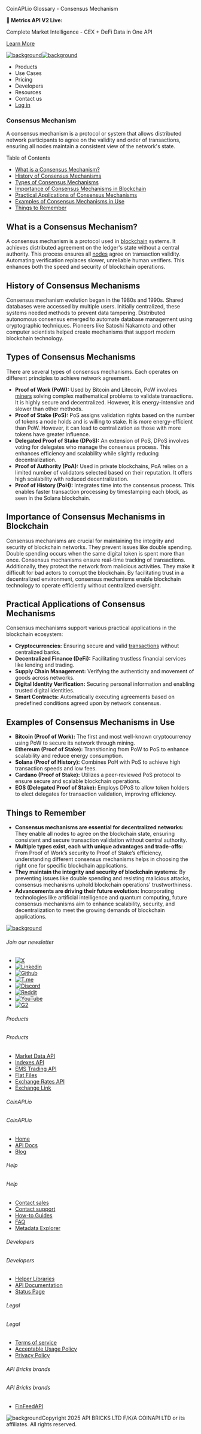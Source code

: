 CoinAPI.io Glossary - Consensus Mechanism

**🚀 Metrics API V2 Live:**

Complete Market Intelligence - CEX + DeFi Data in One API

[Learn More](https://www.coinapi.io/blog/metrics-api-v2-trading-volume-analysis-and-on-chain-metrics)

[![background](https://cdn.sanity.io/images/o65xz72l/production/268144c90959611dea3e360f81e4549c3cd03fd0-142x34.svg)![background](https://cdn.sanity.io/images/o65xz72l/production/e0ca0c29b08cb53631d77de4a84246da316d55d2-142x34.svg)](/)

* Products
* Use Cases
* Pricing
* Developers
* Resources
* Contact us
* [Log in](https://console.coinapi.io/)

### Consensus Mechanism

A consensus mechanism is a protocol or system that allows distributed network participants to agree on the validity and order of transactions, ensuring all nodes maintain a consistent view of the network's state.

Table of Contents

* [What is a Consensus Mechanism?](#link-328e5096fe3c)
* [History of Consensus Mechanisms](#link-fed98522b870)
* [Types of Consensus Mechanisms](#link-259c05899be7)
* [Importance of Consensus Mechanisms in Blockchain](#link-63b9e023c1e9)
* [Practical Applications of Consensus Mechanisms](#link-17f4c777f4a5)
* [Examples of Consensus Mechanisms in Use](#link-2ca152082ed0)
* [Things to Remember](#link-53e8c38bc404)

What is a Consensus Mechanism?
------------------------------

A consensus mechanism is a protocol used in [blockchain](https://www.coinapi.io/learn/glossary/blockchain) systems. It achieves distributed agreement on the ledger's state without a central authority. This process ensures all [nodes](https://www.coinapi.io/learn/glossary/node) agree on transaction validity. Automating verification replaces slower, unreliable human verifiers. This enhances both the speed and security of blockchain operations.

History of Consensus Mechanisms
-------------------------------

Consensus mechanism evolution began in the 1980s and 1990s. Shared databases were accessed by multiple users. Initially centralized, these systems needed methods to prevent data tampering. Distributed autonomous consensus emerged to automate database management using cryptographic techniques. Pioneers like Satoshi Nakamoto and other computer scientists helped create mechanisms that support modern blockchain technology.

Types of Consensus Mechanisms
-----------------------------

There are several types of consensus mechanisms. Each operates on different principles to achieve network agreement.

* **Proof of Work (PoW):** Used by Bitcoin and Litecoin, PoW involves [miners](https://www.coinapi.io/learn/glossary/mining) solving complex mathematical problems to validate transactions. It is highly secure and decentralized. However, it is energy-intensive and slower than other methods.
* **Proof of Stake (PoS):** PoS assigns validation rights based on the number of tokens a node holds and is willing to stake. It is more energy-efficient than PoW. However, it can lead to centralization as those with more tokens have greater influence.
* **Delegated Proof of Stake (DPoS):** An extension of PoS, DPoS involves voting for delegates who manage the consensus process. This enhances efficiency and scalability while slightly reducing decentralization.
* **Proof of Authority (PoA):** Used in private blockchains, PoA relies on a limited number of validators selected based on their reputation. It offers high scalability with reduced decentralization.
* **Proof of History (PoH):** Integrates time into the consensus process. This enables faster transaction processing by timestamping each block, as seen in the Solana blockchain.

Importance of Consensus Mechanisms in Blockchain
------------------------------------------------

Consensus mechanisms are crucial for maintaining the integrity and security of blockchain networks. They prevent issues like double spending. Double spending occurs when the same digital token is spent more than once. Consensus mechanisms ensure real-time tracking of transactions. Additionally, they protect the network from malicious activities. They make it difficult for bad actors to corrupt the blockchain. By facilitating trust in a decentralized environment, consensus mechanisms enable blockchain technology to operate efficiently without centralized oversight.

Practical Applications of Consensus Mechanisms
----------------------------------------------

Consensus mechanisms support various practical applications in the blockchain ecosystem:

* **Cryptocurrencies:** Ensuring secure and valid [transactions](https://www.coinapi.io/learn/glossary/transaction) without centralized banks.
* **Decentralized Finance (DeFi):** Facilitating trustless financial services like lending and trading.
* **Supply Chain Management:** Verifying the authenticity and movement of goods across networks.
* **Digital Identity Verification:** Securing personal information and enabling trusted digital identities.
* **Smart Contracts:** Automatically executing agreements based on predefined conditions agreed upon by network consensus.

Examples of Consensus Mechanisms in Use
---------------------------------------

* **Bitcoin (Proof of Work):** The first and most well-known cryptocurrency using PoW to secure its network through mining.
* **Ethereum (Proof of Stake):** Transitioning from PoW to PoS to enhance scalability and reduce energy consumption.
* **Solana (Proof of History):** Combines PoH with PoS to achieve high transaction speeds and low fees.
* **Cardano (Proof of Stake):** Utilizes a peer-reviewed PoS protocol to ensure secure and scalable blockchain operations.
* **EOS (Delegated Proof of Stake):** Employs DPoS to allow token holders to elect delegates for transaction validation, improving efficiency.

Things to Remember
------------------

* **Consensus mechanisms are essential for decentralized networks:** They enable all nodes to agree on the blockchain state, ensuring consistent and secure transaction validation without central authority.
* **Multiple types exist, each with unique advantages and trade-offs:** From Proof of Work’s security to Proof of Stake’s efficiency, understanding different consensus mechanisms helps in choosing the right one for specific blockchain applications.
* **They maintain the integrity and security of blockchain systems:** By preventing issues like double spending and resisting malicious attacks, consensus mechanisms uphold blockchain operations' trustworthiness.
* **Advancements are driving their future evolution:** Incorporating technologies like artificial intelligence and quantum computing, future consensus mechanisms aim to enhance scalability, security, and decentralization to meet the growing demands of blockchain applications.

[![background](https://cdn.sanity.io/images/o65xz72l/production/99475f0760777c30125556b2707e1e8f77f2fba0-179x42.svg)](/)

###### Join our newsletter

* [![X](https://cdn.sanity.io/images/o65xz72l/production/89a93ecdd3eaa62f0d2bad091ff6d92a31e9c372-28x28.svg)](https://twitter.com/realcoinapi "X")
* [![Linkedin](https://cdn.sanity.io/images/o65xz72l/production/be666e8656abe83e43c1db9a3ab76d44b9af5cb5-28x28.svg)](https://www.linkedin.com/company/coinapi "Linkedin")
* [![Github](https://cdn.sanity.io/images/o65xz72l/production/80703d2d9baaef7e7f5471a54a720b9383a63aab-28x28.svg)](https://github.com/coinapi/coinapi-sdk "Github")
* [![T.me](https://cdn.sanity.io/images/o65xz72l/production/39be23a1db383ad12c3e9d4bebae9bc77bf59b8b-28x28.svg)](https://t.me/coinapiofficial "T.me")
* [![Discord](https://cdn.sanity.io/images/o65xz72l/production/9862f060f9b89536f18d4e8770a11bfb00c3e3fd-30x28.svg)](https://discord.gg/vgJbjjsVaC "Discord")
* [![Reddit](https://cdn.sanity.io/images/o65xz72l/production/d02e41d1eab87d289f2bc6a390bcd0c7def1b7ac-30x28.svg)](https://www.reddit.com/r/CoinAPI/ "Reddit")
* [![YouTube](https://cdn.sanity.io/images/o65xz72l/production/535425f0f99df8b6173d663721f8941430d637b2-28x28.svg)](https://www.youtube.com/@CoinAPI_Official "YouTube")
* [![G2](/_next/image?url=https%3A%2F%2Fcdn.sanity.io%2Fimages%2Fo65xz72l%2Fproduction%2F4b1d455c2cab4bf625e7cc96a1b74695c0b3c4bc-28x28.png&w=64&q=75)](https://www.g2.com/products/coinapi/reviews "G2")

###### Products

###### Products

* [Market Data API](/products/market-data-api)
* [Indexes API](/products/indexes-api)
* [EMS Trading API](/products/ems-api)
* [Flat Files](/products/flat-files)
* [Exchange Rates API](/products/exchange-rates-api)
* [Exchange Link](https://www.coinapi.io/products/exchange-link)

###### CoinAPI.io

###### CoinAPI.io

* [Home](https://www.coinapi.io/)
* [API Docs](https://docs.coinapi.io/?_gl=1*jgom05*_gcl_au*NTIxNjU3NzExLjE3MzU1OTM0MTE.*_ga*OTI3MDg0NzQ2LjE3MzU1OTM0MDk.*_ga_063767QGZW*MTczODA3Mzc5MC43My4wLjE3MzgwNzM3OTAuNjAuMC4w*_ga_EXCQW96F7R*MTczODA3Mzc5MC4xMjEuMC4xNzM4MDczNzkwLjAuMC4w)
* [Blog](https://www.coinapi.io/blog)

###### Help

###### Help

* [Contact sales](/contact-us)
* [Contact support](https://console.coinapi.io/?link=/support-tickets)
* [How-to Guides](https://docs.coinapi.io/market-data/how-to-guides/?_gl=1*16m3ndl*_gcl_au*NTIxNjU3NzExLjE3MzU1OTM0MTE.*_ga*OTI3MDg0NzQ2LjE3MzU1OTM0MDk.*_ga_063767QGZW*MTczODA3Mzc5MC43My4wLjE3MzgwNzM3OTAuNjAuMC4w*_ga_EXCQW96F7R*MTczODA3Mzc5MC4xMjEuMC4xNzM4MDczNzkwLjAuMC4w)
* [FAQ](https://docs.coinapi.io/general/faq/?_gl=1*dfjpiw*_gcl_au*NTIxNjU3NzExLjE3MzU1OTM0MTE.*_ga*OTI3MDg0NzQ2LjE3MzU1OTM0MDk.*_ga_063767QGZW*MTczODA3Mzc5MC43My4wLjE3MzgwNzM3OTAuNjAuMC4w*_ga_EXCQW96F7R*MTczODA3Mzc5MC4xMjEuMC4xNzM4MDczNzkwLjAuMC4w)
* [Metadata Explorer](https://docs.coinapi.io/market-data/metadata-tables/introduction)

###### Developers

###### Developers

* [Helper Libraries](https://github.com/api-bricks/api-bricks-sdk/)
* [API Documentation](https://docs.coinapi.io/?_gl=1*iuavdb*_gcl_au*NTIxNjU3NzExLjE3MzU1OTM0MTE.*_ga*OTI3MDg0NzQ2LjE3MzU1OTM0MDk.*_ga_063767QGZW*MTczODA3Mzc5MC43My4wLjE3MzgwNzM3OTAuNjAuMC4w*_ga_EXCQW96F7R*MTczODA3Mzc5MC4xMjEuMC4xNzM4MDczNzkwLjAuMC4w)
* [Status Page](https://status.coinapi.io/?_gl=1*1ww1bbe*_gcl_au*NTIxNjU3NzExLjE3MzU1OTM0MTE.*_ga*OTI3MDg0NzQ2LjE3MzU1OTM0MDk.*_ga_063767QGZW*MTczODA3Mzc5MC43My4wLjE3MzgwNzM3OTAuNjAuMC4w*_ga_EXCQW96F7R*MTczODA3Mzc5MC4xMjEuMC4xNzM4MDczNzkwLjAuMC4w)

###### Legal

###### Legal

* [Terms of service](/legal#terms)
* [Acceptable Usage Policy](/legal#aup)
* [Privacy Policy](/legal#policy)

###### API Bricks brands

###### API Bricks brands

* [FinFeedAPI](https://finfeedapi.com/?utm_source=coinapi.io&utm_medium=referral&utm_campaign=footer)

![background](https://cdn.sanity.io/images/o65xz72l/production/5f005fa1cc9dc85c59ae054bb4a4838566b65c4e-25x26.svg)Copyright 2025 API BRICKS LTD F/K/A COINAPI LTD or its affiliates. All rights reserved.